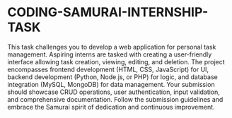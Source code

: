# CODING-SAMURAI-INTERNSHIP-TASK
This task challenges you to develop a web application for personal task management. Aspiring interns are tasked with creating a user-friendly interface allowing task creation, viewing, editing, and deletion. The project encompasses frontend development (HTML, CSS, JavaScript) for UI, backend development (Python, Node.js, or PHP) for logic, and database integration (MySQL, MongoDB) for data management. Your submission should showcase CRUD operations, user authentication, input validation, and comprehensive documentation. Follow the submission guidelines and embrace the Samurai spirit of dedication and continuous improvement.

